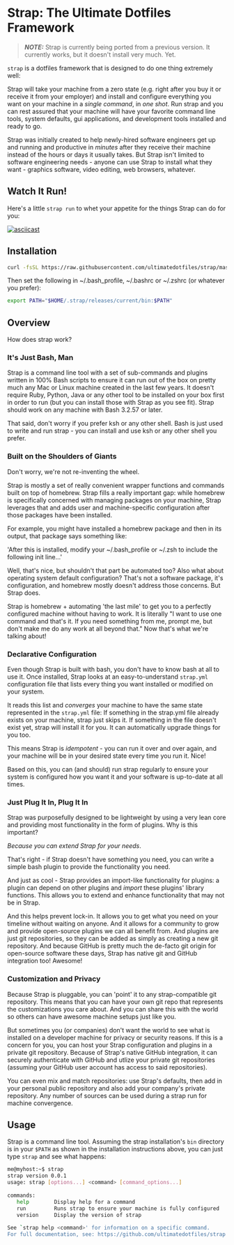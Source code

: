 # Strap: The Ultimate Dotfiles Framework

> **_NOTE:_**  Strap is currently being ported from a previous version.  It currently works, but it doesn't install very much.  Yet.

`strap` is a dotfiles framework that is designed to do one thing extremely well: 

Strap will take your machine from a zero state (e.g. right after you buy it or receive it from your 
employer) and install and configure everything you want on your machine in a *single command*, in *one shot*.  Run 
strap and you can rest assured that your machine will have your favorite command line tools, system defaults, gui 
applications, and development tools installed and ready to go.

Strap was initially created to help newly-hired software engineers get up and running and
productive in *minutes* after they receive their machine instead of the hours or days it usually takes.  But Strap
isn't limited to software engineering needs - anyone can use Strap to install what they want - graphics software, 
video editing, web browsers, whatever.

## Watch It Run!

Here's a little `strap run` to whet your appetite for the things Strap can do for you:

[![asciicast](https://asciinema.org/a/188040.png)](https://asciinema.org/a/188040)


## Installation

```bash
curl -fsSL https://raw.githubusercontent.com/ultimatedotfiles/strap/master/install | bash
```

Then set the following in ~/.bash_profile, ~/.bashrc or ~/.zshrc (or whatever you prefer):

```bash
export PATH="$HOME/.strap/releases/current/bin:$PATH"
```

## Overview

How does strap work?

### It's Just Bash, Man

Strap is a command line tool with a set of sub-commands and plugins written in 100% Bash scripts to ensure it can run
out of the box on pretty much any Mac or Linux machine created in the last few years.  It doesn't require Ruby, 
Python, Java or any other tool to be installed on your box first in order to run (but you can install those 
with Strap as you see fit). Strap should work on any machine with Bash 3.2.57 or later.

That said, don't worry if you prefer ksh or any other shell.  Bash is just used to write and run strap - you 
can install and use ksh or any other shell you prefer.

### Built on the Shoulders of Giants

Don't worry, we're not re-inventing the wheel.
 
Strap is mostly a set of really convenient wrapper functions
and commands built on top of homebrew.  Strap fills a really important gap: while homebrew is specifically concerned with 
managing packages on your machine, Strap leverages that and adds user and machine-specific configuration after those 
packages have been installed.

For example, you might have installed a homebrew package and then in its output, that package says something like:

'After this is installed, modify your ~/.bash_profile or ~/.zsh to include the following init line...'

Well, that's nice, but shouldn't that part be automated too?  Also what about operating system default configuration?
That's not a software package, it's configuration, and homebrew mostly doesn't address those concerns.  But Strap does.

Strap is homebrew + automating 'the last mile' to get you to a perfectly configured machine without
having to work. It is literally "I want to use one command and that's it.  If you need something from me, 
prompt me, but don't make me do any work at all beyond that."  Now that's what we're talking about!

### Declarative Configuration

Even though Strap is built with bash, you don't have to know bash at all to use it.  Once installed, Strap looks 
at an easy-to-understand `strap.yml` configuration file that lists every thing you want installed or modified
on your system.

It reads this list and *converges* your machine to have the same state represented in the `strap.yml` file:  If 
something in the strap.yml file already exists on your machine, strap just skips it.  If something in the file doesn't
exist yet, strap will install it for you.  It can automatically upgrade things for you too.

This means Strap is *idempotent* - you can run it over and over again, and your machine will be in your desired state
every time you run it. Nice! 

Based on this, you can (and should) run strap regularly to ensure your system is configured how you want it and your 
software is up-to-date at all times.  

### Just Plug It In, Plug It In

Strap was purposefully designed to be lightweight by using a very lean core and providing most functionality in
the form of plugins.  Why is this important?

*Because you can extend Strap for your needs*.

That's right - if Strap doesn't have something you need, you can write a simple bash plugin to provide the 
functionality you need.

And just as cool - Strap provides an import-like functionality for plugins:  a plugin can depend on other plugins and
*import* these plugins' library functions.  This allows you to extend and enhance functionality that may not be in Strap.

And this helps prevent lock-in.  It allows you to get what you need on your timeline without waiting on anyone.  And it 
allows for a community to grow and provide open-source plugins we can all benefit from.  And plugins are just git 
repositories, so they can be added as simply as creating a new git repository.  And because GitHub is pretty much the
de-facto git origin for open-source software these days, Strap has native git and GitHub integration too!  Awesome!

### Customization and Privacy

Because Strap is pluggable, you can 'point' it to any strap-compatible git repository.  This means that you can
have your own git repo that represents the customizations you care about.  And you can share this with the world so 
others can have awesome machine setups just like you.

But sometimes you (or companies) don't want the world to see what is installed on a developer machine for privacy or 
security reasons.  If this is a concern for you, you can host your Strap configuration and plugins in a private git 
repository. Because of Strap's native GitHub integration, it can securely authenticate with GitHub and utlize your 
private git repositories (assuming your GitHub user account has access to said repositories).

You can even mix and match repositories: use Strap's defaults, then add in your personal public repository and also 
add your company's private repository.  Any number of sources can be used during a strap run for machine convergence.

## Usage

Strap is a command line tool.  Assuming the strap installation's `bin` directory is in your `$PATH` as shown in the
installation instructions above, you can just type `strap` and see what happens:

```bash
me@myhost:~$ strap
strap version 0.0.1
usage: strap [options...] <command> [command_options...]
 
commands:
   help        Display help for a command
   run         Runs strap to ensure your machine is fully configured
   version     Display the version of strap
 
See `strap help <command>' for information on a specific command.
For full documentation, see: https://github.com/ultimatedotfiles/strap
```
